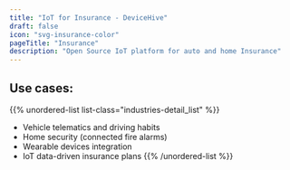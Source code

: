 ```yaml
---
title: "IoT for Insurance - DeviceHive"
draft: false
icon: "svg-insurance-color"
pageTitle: "Insurance"
description: "Open Source IoT platform for auto and home Insurance"
---
```


## Use cases:

{{% unordered-list list-class="industries-detail_list" %}}
* Vehicle telematics and driving habits
* Home security (connected fire alarms)
* Wearable devices integration
* IoT data-driven insurance plans
{{% /unordered-list %}}